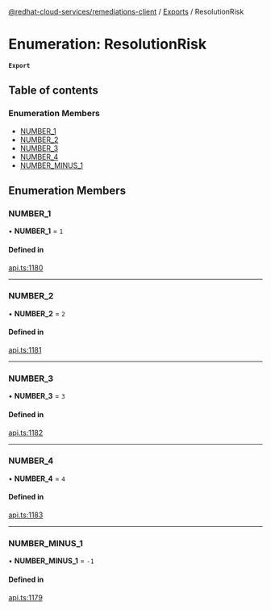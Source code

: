 [@redhat-cloud-services/remediations-client](../README.md) / [Exports](../modules.md) / ResolutionRisk

# Enumeration: ResolutionRisk

**`Export`**

## Table of contents

### Enumeration Members

- [NUMBER\_1](ResolutionRisk.md#number_1)
- [NUMBER\_2](ResolutionRisk.md#number_2)
- [NUMBER\_3](ResolutionRisk.md#number_3)
- [NUMBER\_4](ResolutionRisk.md#number_4)
- [NUMBER\_MINUS\_1](ResolutionRisk.md#number_minus_1)

## Enumeration Members

### NUMBER\_1

• **NUMBER\_1** = ``1``

#### Defined in

[api.ts:1180](https://github.com/RedHatInsights/javascript-clients/blob/main/packages/remediations/api.ts#L1180)

___

### NUMBER\_2

• **NUMBER\_2** = ``2``

#### Defined in

[api.ts:1181](https://github.com/RedHatInsights/javascript-clients/blob/main/packages/remediations/api.ts#L1181)

___

### NUMBER\_3

• **NUMBER\_3** = ``3``

#### Defined in

[api.ts:1182](https://github.com/RedHatInsights/javascript-clients/blob/main/packages/remediations/api.ts#L1182)

___

### NUMBER\_4

• **NUMBER\_4** = ``4``

#### Defined in

[api.ts:1183](https://github.com/RedHatInsights/javascript-clients/blob/main/packages/remediations/api.ts#L1183)

___

### NUMBER\_MINUS\_1

• **NUMBER\_MINUS\_1** = ``-1``

#### Defined in

[api.ts:1179](https://github.com/RedHatInsights/javascript-clients/blob/main/packages/remediations/api.ts#L1179)
